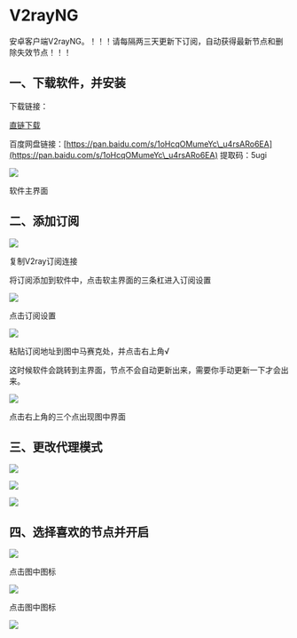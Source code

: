 # V2rayNG

安卓客户端V2rayNG。！！！请每隔两三天更新下订阅，自动获得最新节点和删除失效节点！！！

## 一、下载软件，并安装 <a href="#yi-xia-zai-ruan-jian-bing-an-zhuang" id="yi-xia-zai-ruan-jian-bing-an-zhuang"></a>

下载链接：

[直链下载](https://file.tiyunzong.cloud/Downloads/v2rayNG\_1.6.5\_x86.apk)

百度网盘链接：[https://pan.baidu.com/s/1oHcqOMumeYc\_u4rsARo6EA](https://pan.baidu.com/s/1oHcqOMumeYc\_u4rsARo6EA) 提取码：5ugi

![](https://gblobscdn.gitbook.com/assets%2F-MZLH6c4OwkK2u-QUq7C%2F-MZT\_iDxXQjpo4-2eBWg%2F-MZTcaBgNmIRZCYUc2Mq%2FScreenshot\_2021-04-30-01-16-04-334\_com.v2ray.ang.jpg?alt=media\&token=49cde24f-ab63-4933-91a8-66a375358946)

软件主界面

## 二、添加订阅 <a href="#er-tian-jia-ding-yue" id="er-tian-jia-ding-yue"></a>

![](https://gblobscdn.gitbook.com/assets%2F-MZLH6c4OwkK2u-QUq7C%2F-MZT\_iDxXQjpo4-2eBWg%2F-MZTd0uegd1U-Z\_I6R14%2FQQ%E6%88%AA%E5%9B%BE20210430011844.png?alt=media\&token=64664921-34c0-4fdc-a139-f89323af307a)

复制V2ray订阅连接

将订阅添加到软件中，点击软主界面的三条杠进入订阅设置

![](https://gblobscdn.gitbook.com/assets%2F-MZLH6c4OwkK2u-QUq7C%2F-MZT\_iDxXQjpo4-2eBWg%2F-MZTdkcTvZmNW3cYrEil%2FQQ%E6%88%AA%E5%9B%BE20210430012207.png?alt=media\&token=decbad87-53a1-4d0f-8bc4-9a2c124a5dd3)

点击订阅设置

![](https://gblobscdn.gitbook.com/assets%2F-MZLH6c4OwkK2u-QUq7C%2F-MZT\_iDxXQjpo4-2eBWg%2F-MZTeDjdgsWcDNNl1wq6%2FQQ%E6%88%AA%E5%9B%BE20210430012405.png?alt=media\&token=9b9cab6b-d9a7-4b08-9c68-5d3c99373cd6)

粘贴订阅地址到图中马赛克处，并点击右上角√

这时候软件会跳转到主界面，节点不会自动更新出来，需要你手动更新一下才会出来。

![](https://gblobscdn.gitbook.com/assets%2F-MZLH6c4OwkK2u-QUq7C%2F-MZTeSuBUbXucpy48CmT%2F-MZTen7bUBQVXJgV-1fl%2FQQ%E6%88%AA%E5%9B%BE20210430012630.png?alt=media\&token=815ddb0d-7692-41da-83e1-85daebd483b9)

点击右上角的三个点出现图中界面

## 三、更改代理模式 <a href="#san-geng-gai-dai-li-mo-shi" id="san-geng-gai-dai-li-mo-shi"></a>

![](https://gblobscdn.gitbook.com/assets%2F-MZLH6c4OwkK2u-QUq7C%2F-MZTeSuBUbXucpy48CmT%2F-MZTfgnT9yDk3cU4KYKA%2FQQ%E6%88%AA%E5%9B%BE20210430012921.png?alt=media\&token=797c3576-12ff-4cb7-9e38-5825ba4973ac)

![](https://gblobscdn.gitbook.com/assets%2F-MZLH6c4OwkK2u-QUq7C%2F-MZTeSuBUbXucpy48CmT%2F-MZTfjKhIsKr36I9ht5Y%2FQQ%E6%88%AA%E5%9B%BE20210430012937.png?alt=media\&token=bb88f9d5-c2a2-4f75-871b-68b40f972c0b)

![](https://gblobscdn.gitbook.com/assets%2F-MZLH6c4OwkK2u-QUq7C%2F-MZTeSuBUbXucpy48CmT%2F-MZTfmWyYoFw120sUOsW%2FQQ%E6%88%AA%E5%9B%BE20210430012946.png?alt=media\&token=b77b7d4f-5e28-452a-bc5f-980352a710ef)

## 四、选择喜欢的节点并开启 <a href="#si-xuan-ze-xi-huan-de-jie-dian-bing-kai-qi" id="si-xuan-ze-xi-huan-de-jie-dian-bing-kai-qi"></a>

![](https://gblobscdn.gitbook.com/assets%2F-MZLH6c4OwkK2u-QUq7C%2F-MZTfvZ7es\_VoTwKldt4%2F-MZTgBFmsBe0pJh1jCn-%2FQQ%E6%88%AA%E5%9B%BE20210430013214.png?alt=media\&token=21afe650-b632-4c27-ab92-eebb01337ea5)

点击图中图标

![](https://gblobscdn.gitbook.com/assets%2F-MZLH6c4OwkK2u-QUq7C%2F-MZTfvZ7es\_VoTwKldt4%2F-MZTgtE2Gxw-qInDWp54%2FQQ%E6%88%AA%E5%9B%BE20210430013546.png?alt=media\&token=3b5c1978-45c7-4634-9f85-199f7ec90b8b)

点击图中图标

![](https://gblobscdn.gitbook.com/assets%2F-MZLH6c4OwkK2u-QUq7C%2F-MZTfvZ7es\_VoTwKldt4%2F-MZTgR9BQqagP-2AIySG%2FQQ%E6%88%AA%E5%9B%BE20210430013345.png?alt=media\&token=fc0e9fb0-b9e9-4213-b071-62c9dc2394f5)

​
